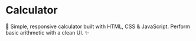 # Calculator
🧮 Simple, responsive calculator built with HTML, CSS &amp; JavaScript. Perform basic arithmetic with a clean UI. ✨
